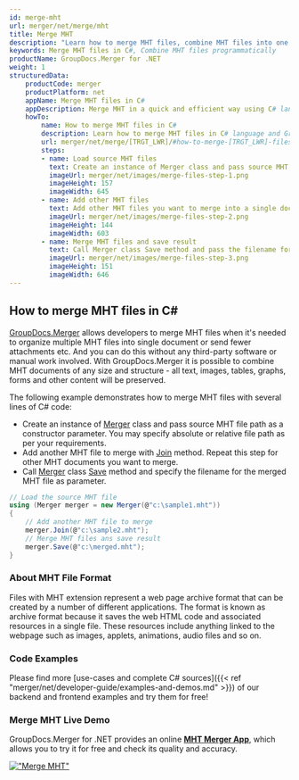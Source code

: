 ```yaml
---
id: merge-mht
url: merger/net/merge/mht
title: Merge MHT
description: "Learn how to merge MHT files, combine MHT files into one file programmatically in C# language using GroupDocs.Merger for .NET library."
keywords: Merge MHT files in C#, Combine MHT files programmatically
productName: GroupDocs.Merger for .NET
weight: 1
structuredData:
    productCode: merger
    productPlatform: net
    appName: Merge MHT files in C#
    appDescription: Merge MHT in a quick and efficient way using C# language and GroupDocs.Merger for .NET API, without the use of any third-party software like Microsoft or Open Office.
    howTo:
        name: How to merge MHT files in C# 
        description: Learn how to merge MHT files in C# language and GroupDocs.Merger for .NET API, without the use of any third-party software like Microsoft or Open Office.
        url: merger/net/merge/[TRGT_LWR]/#how-to-merge-[TRGT_LWR]-files-in-c
        steps:
        - name: Load source MHT files 
          text: Create an instance of Merger class and pass source MHT file path as a constructor parameter. You may specify absolute or relative file path as per your requirements. 
          imageUrl: merger/net/images/merge-files-step-1.png
          imageHeight: 157
          imageWidth: 645
        - name: Add other MHT files
          text: Add other MHT files you want to merge into a single document with Join method of Merger class.
          imageUrl: merger/net/images/merge-files-step-2.png
          imageHeight: 144
          imageWidth: 603
        - name: Merge MHT files and save result 
          text: Call Merger class Save method and pass the filename for the resultant MHT file as parameter.
          imageUrl: merger/net/images/merge-files-step-3.png
          imageHeight: 151
          imageWidth: 646
---
```


## How to merge MHT files in C#

[GroupDocs.Merger](https://products.groupdocs.com/merger/net) allows developers to merge MHT files when it's needed to organize multiple
 MHT files into single document or send fewer attachments etc. And you can do this without any third-party software or manual work involved.
 With GroupDocs.Merger it is possible to combine MHT documents of any size and structure - all text, images, tables, graphs, forms and other content will be preserved.

The following example demonstrates how to merge MHT files with several lines of C# code:

* Create an instance of [Merger](https://apireference.groupdocs.com/net/merger/groupdocs.merger/merger) class and pass source MHT file path as a constructor parameter. You may specify absolute or relative file path as per your requirements.
* Add another MHT file to merge with [Join](https://apireference.groupdocs.com/merger/net/groupdocs.merger/merger/methods/join/index) method. Repeat this step for other MHT documents you want to merge.
* Call [Merger](https://apireference.groupdocs.com/net/merger/groupdocs.merger/merger) class [Save](https://apireference.groupdocs.com/merger/net/groupdocs.merger/merger/methods/save/index) method and specify the filename for the merged MHT file as parameter.

```csharp
// Load the source MHT file
using (Merger merger = new Merger(@"c:\sample1.mht"))
{
    // Add another MHT file to merge
    merger.Join(@"c:\sample2.mht");
    // Merge MHT files ans save result
    merger.Save(@"c:\merged.mht");
}
```

### About MHT File Format 

Files with MHT extension represent a web page archive format that can be created by a number of different applications. The format is known as archive format because it saves the web HTML code and associated resources in a single file. These resources include anything linked to the webpage such as images, applets, animations, audio files and so on.

### Code Examples

Please find more [use-cases and complete C# sources]({{< ref "merger/net/developer-guide/examples-and-demos.md" >}}) of our backend and frontend examples and try them for free!

### Merge MHT Live Demo 

GroupDocs.Merger for .NET provides an online [**MHT Merger App**](https://products.groupdocs.app/merger/mht), which allows you to try it for free and check its quality and accuracy.

[!["Merge MHT"](merger/net/images/merge/merge-mht.png)](https://products.groupdocs.app/merger/mht)